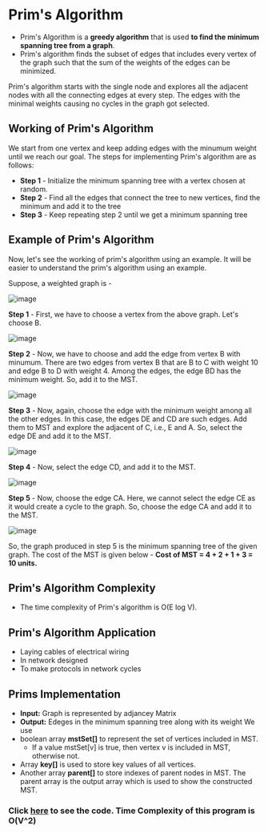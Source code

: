 # Prim's Algorithm

- Prim's Algorithm is a **greedy algorithm** that is used **to find the minimum spanning tree from a graph**. 
- Prim's algorithm finds the subset of edges that includes every vertex of the graph such that the sum of the weights of the edges can be minimized.

Prim's algorithm starts with the single node and explores all the adjacent nodes with all the connecting edges at every step. The edges with the minimal weights causing no cycles in the graph got selected.

## Working of Prim's Algorithm

We start from one vertex and keep adding edges with the minumum weight until we reach our goal. The steps for implementing Prim's algorithm are as follows:
 - **Step 1** -  Initialize the minimum spanning tree with a vertex chosen at random.
 - **Step 2** -  Find all the edges that connect the tree to new vertices, find the minimum and add it to the tree
 - **Step 3** -  Keep repeating step 2 until we get a minimum spanning tree

## Example of Prim's Algorithm

Now, let's see the working of prim's algorithm using an example. It will be easier to understand the prim's algorithm using an example.

Suppose, a weighted graph is -

![image](https://user-images.githubusercontent.com/70228962/173323331-18204ff1-8418-47eb-baac-f31a7ea3dab5.png)

**Step 1** - First, we have to choose a vertex from the above graph. Let's choose B.

![image](https://user-images.githubusercontent.com/70228962/173323411-4ec5ceac-f530-4517-9907-71a944ff42a6.png)

**Step 2** - Now, we have to choose and add the edge from vertex B with minumum. There are two edges from vertex B that are B to C with weight 10 and edge B to D with weight 4. Among the edges, the edge BD has the minimum weight. So, add it to the MST.

![image](https://user-images.githubusercontent.com/70228962/173323786-f6bbed99-6442-4bbf-8f2d-7e24599c2d07.png)

**Step 3** -  Now, again, choose the edge with the minimum weight among all the other edges. In this case, the edges DE and CD are such edges. Add them to MST and explore the adjacent of C, i.e., E and A. So, select the edge DE and add it to the MST.

![image](https://user-images.githubusercontent.com/70228962/173323997-58173b61-7133-4a86-aefc-293f8c073965.png)

**Step 4** - Now, select the edge CD, and add it to the MST.

![image](https://user-images.githubusercontent.com/70228962/173324220-63688a72-39d7-43b6-a27c-ebc450dbdeed.png)

**Step 5** - Now, choose the edge CA. Here, we cannot select the edge CE as it would create a cycle to the graph. So, choose the edge CA and add it to the MST.

![image](https://user-images.githubusercontent.com/70228962/173324386-b8082448-3e30-4d91-a7b4-4ae2db9321eb.png)

So, the graph produced in step 5 is the minimum spanning tree of the given graph. The cost of the MST is given below - **Cost of MST = 4 + 2 + 1 + 3 = 10 units.**

## Prim's Algorithm Complexity

- The time complexity of Prim's algorithm is O(E log V).

## Prim's Algorithm Application

- Laying cables of electrical wiring
- In network designed
- To make protocols in network cycles

## Prims Implementation

- **Input:**  Graph is represented by adjancey Matrix
- **Output:** Edeges in the minimum spanning tree along with its weight 
We use
 - boolean array **mstSet[]** to represent the set of vertices included in MST. 
     - If a value mstSet[v] is true, then vertex v is included in MST, otherwise not. 
 - Array **key[]** is used to store key values of all vertices. 
 - Another array **parent[]** to store indexes of parent nodes in MST. The parent array is the output array which is used to show the constructed MST. 

### Click [here](./MST.java) to see the code. Time Complexity of this program is O(V^2)
